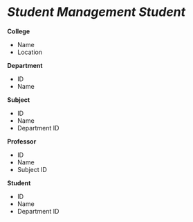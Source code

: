 # *Student Management Student*


**College**

 - Name
 - Location



**Department**

 - ID
 - Name



**Subject**

 - ID
 - Name
 - Department ID



**Professor**

 - ID
 - Name
 - Subject ID



**Student**

 - ID
 - Name
 - Department ID


 